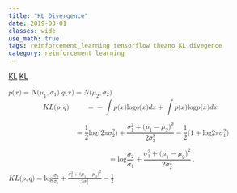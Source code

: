 ```yaml
---
title: "KL Divergence"
date: 2019-03-01
classes: wide
use_math: true
tags: reinforcement_learning tensorflow theano KL divegence
category: reinforcement learning
---
```



[KL](https://stats.stackexchange.com/questions/7440/kl-divergence-between-two-univariate-gaussians)
[KL](https://stats.stackexchange.com/questions/60680/kl-divergence-between-two-multivariate-gaussians)

<math xmlns="http://www.w3.org/1998/Math/MathML">
  <mi>p</mi>
  <mo stretchy="false">(</mo>
  <mi>x</mi>
  <mo stretchy="false">)</mo>
  <mo>=</mo>
  <mi>N</mi>
  <mo stretchy="false">(</mo>
  <msub>
    <mi>&#x03BC;<!-- μ --></mi>
    <mn>1</mn>
  </msub>
  <mo>,</mo>
  <msub>
    <mi>&#x03C3;<!-- σ --></mi>
    <mn>1</mn>
  </msub>
  <mo stretchy="false">)</mo>
</math>

<math xmlns="http://www.w3.org/1998/Math/MathML">
  <mi>q</mi>
  <mo stretchy="false">(</mo>
  <mi>x</mi>
  <mo stretchy="false">)</mo>
  <mo>=</mo>
  <mi>N</mi>
  <mo stretchy="false">(</mo>
  <msub>
    <mi>&#x03BC;<!-- μ --></mi>
    <mn>2</mn>
  </msub>
  <mo>,</mo>
  <msub>
    <mi>&#x03C3;<!-- σ --></mi>
    <mn>2</mn>
  </msub>
  <mo stretchy="false">)</mo>
</math>


<math xmlns="http://www.w3.org/1998/Math/MathML" display="block">
  <mtable columnalign="right left right left right left right left right left right left" rowspacing="3pt" columnspacing="0em 2em 0em 2em 0em 2em 0em 2em 0em 2em 0em" displaystyle="true">
    <mtr>
      <mtd>
        <mi>K</mi>
        <mi>L</mi>
        <mo stretchy="false">(</mo>
        <mi>p</mi>
        <mo>,</mo>
        <mi>q</mi>
        <mo stretchy="false">)</mo>
      </mtd>
      <mtd>
        <mi></mi>
        <mo>=</mo>
        <mo>&#x2212;<!-- − --></mo>
        <mo>&#x222B;<!-- ∫ --></mo>
        <mi>p</mi>
        <mo stretchy="false">(</mo>
        <mi>x</mi>
        <mo stretchy="false">)</mo>
        <mi>log</mi>
        <mo>&#x2061;<!-- ⁡ --></mo>
        <mi>q</mi>
        <mo stretchy="false">(</mo>
        <mi>x</mi>
        <mo stretchy="false">)</mo>
        <mi>d</mi>
        <mi>x</mi>
        <mo>+</mo>
        <mo>&#x222B;<!-- ∫ --></mo>
        <mi>p</mi>
        <mo stretchy="false">(</mo>
        <mi>x</mi>
        <mo stretchy="false">)</mo>
        <mi>log</mi>
        <mo>&#x2061;<!-- ⁡ --></mo>
        <mi>p</mi>
        <mo stretchy="false">(</mo>
        <mi>x</mi>
        <mo stretchy="false">)</mo>
        <mi>d</mi>
        <mi>x</mi>
      </mtd>
    </mtr>
    <mtr>
      <mtd />
    </mtr>
    <mtr>
      <mtd />
      <mtd>
        <mi></mi>
        <mo>=</mo>
        <mfrac>
          <mn>1</mn>
          <mn>2</mn>
        </mfrac>
        <mi>log</mi>
        <mo>&#x2061;<!-- ⁡ --></mo>
        <mo stretchy="false">(</mo>
        <mn>2</mn>
        <mi>&#x03C0;<!-- π --></mi>
        <msubsup>
          <mi>&#x03C3;<!-- σ --></mi>
          <mn>2</mn>
          <mn>2</mn>
        </msubsup>
        <mo stretchy="false">)</mo>
        <mo>+</mo>
        <mfrac>
          <mrow>
            <msubsup>
              <mi>&#x03C3;<!-- σ --></mi>
              <mn>1</mn>
              <mn>2</mn>
            </msubsup>
            <mo>+</mo>
            <mo stretchy="false">(</mo>
            <msub>
              <mi>&#x03BC;<!-- μ --></mi>
              <mn>1</mn>
            </msub>
            <mo>&#x2212;<!-- − --></mo>
            <msub>
              <mi>&#x03BC;<!-- μ --></mi>
              <mn>2</mn>
            </msub>
            <msup>
              <mo stretchy="false">)</mo>
              <mn>2</mn>
            </msup>
          </mrow>
          <mrow>
            <mn>2</mn>
            <msubsup>
              <mi>&#x03C3;<!-- σ --></mi>
              <mn>2</mn>
              <mn>2</mn>
            </msubsup>
          </mrow>
        </mfrac>
        <mo>&#x2212;<!-- − --></mo>
        <mfrac>
          <mn>1</mn>
          <mn>2</mn>
        </mfrac>
        <mo stretchy="false">(</mo>
        <mn>1</mn>
        <mo>+</mo>
        <mi>log</mi>
        <mo>&#x2061;<!-- ⁡ --></mo>
        <mn>2</mn>
        <mi>&#x03C0;<!-- π --></mi>
        <msubsup>
          <mi>&#x03C3;<!-- σ --></mi>
          <mn>1</mn>
          <mn>2</mn>
        </msubsup>
        <mo stretchy="false">)</mo>
      </mtd>
    </mtr>
    <mtr>
      <mtd />
    </mtr>
    <mtr>
      <mtd />
      <mtd>
        <mi></mi>
        <mo>=</mo>
        <mi>log</mi>
        <mo>&#x2061;<!-- ⁡ --></mo>
        <mfrac>
          <msub>
            <mi>&#x03C3;<!-- σ --></mi>
            <mn>2</mn>
          </msub>
          <msub>
            <mi>&#x03C3;<!-- σ --></mi>
            <mn>1</mn>
          </msub>
        </mfrac>
        <mo>+</mo>
        <mfrac>
          <mrow>
            <msubsup>
              <mi>&#x03C3;<!-- σ --></mi>
              <mn>1</mn>
              <mn>2</mn>
            </msubsup>
            <mo>+</mo>
            <mo stretchy="false">(</mo>
            <msub>
              <mi>&#x03BC;<!-- μ --></mi>
              <mn>1</mn>
            </msub>
            <mo>&#x2212;<!-- − --></mo>
            <msub>
              <mi>&#x03BC;<!-- μ --></mi>
              <mn>2</mn>
            </msub>
            <msup>
              <mo stretchy="false">)</mo>
              <mn>2</mn>
            </msup>
          </mrow>
          <mrow>
            <mn>2</mn>
            <msubsup>
              <mi>&#x03C3;<!-- σ --></mi>
              <mn>2</mn>
              <mn>2</mn>
            </msubsup>
          </mrow>
        </mfrac>
        <mo>.</mo>
      </mtd>
    </mtr>
  </mtable>
</math>
<math xmlns="http://www.w3.org/1998/Math/MathML">
  <mi>K</mi>
  <mi>L</mi>
  <mo stretchy="false">(</mo>
  <mi>p</mi>
  <mo>,</mo>
  <mi>q</mi>
  <mo stretchy="false">)</mo>
  <mo>=</mo>
  <mi>log</mi>
  <mo>&#x2061;<!-- ⁡ --></mo>
  <mfrac>
    <msub>
      <mi>&#x03C3;<!-- σ --></mi>
      <mn>2</mn>
    </msub>
    <msub>
      <mi>&#x03C3;<!-- σ --></mi>
      <mn>1</mn>
    </msub>
  </mfrac>
  <mo>+</mo>
  <mfrac>
    <mrow>
      <msubsup>
        <mi>&#x03C3;<!-- σ --></mi>
        <mn>1</mn>
        <mn>2</mn>
      </msubsup>
      <mo>+</mo>
      <mo stretchy="false">(</mo>
      <msub>
        <mi>&#x03BC;<!-- μ --></mi>
        <mn>1</mn>
      </msub>
      <mo>&#x2212;<!-- − --></mo>
      <msub>
        <mi>&#x03BC;<!-- μ --></mi>
        <mn>2</mn>
      </msub>
      <msup>
        <mo stretchy="false">)</mo>
        <mn>2</mn>
      </msup>
    </mrow>
    <mrow>
      <mn>2</mn>
      <msubsup>
        <mi>&#x03C3;<!-- σ --></mi>
        <mn>2</mn>
        <mn>2</mn>
      </msubsup>
    </mrow>
  </mfrac>
  <mo>&#x2212;<!-- − --></mo>
  <mfrac>
    <mn>1</mn>
    <mn>2</mn>
  </mfrac>
</math>